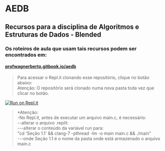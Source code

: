 # AEDB
<h2>Recursos para a disciplina de Algoritmos e Estruturas de Dados - Blended</h2>
<h3>Os roteiros de aula que usam tais recursos podem ser encontrados em:</h3>
<h4><a href="https://profwagnerberto.gitbook.io/aedb" target="BLANK">profwagnerberto.gitbook.io/aedb</a></h4>

<blockquote>
Para acessar o Repl.it clonando esse repositório, clique no botão abaixo:<br>
Atenção: O repositório será clonado numa nova pasta toda vez que clicar no botão.
</blockquote>

[![Run on Repl.it](https://repl.it/badge/github/profwagnerberto/AEDB)](https://repl.it/github/profwagnerberto/AEDB)

<blockquote>
*Atenção:<br>
-No Repl.it, antes de executar um arquivo main.c, é necessário:<br>
--alterar o arquivo .replit:<br>
---alterar o conteúdo da variável run para:<br>
"cd 'Seção 1.1' && clang-7 -pthread -lm -o main main.c && ./main" <br>
---onde Seção 1.1 é o nome da pasta onde está armazenado o arquivo main.c<br>
</blockquote>
